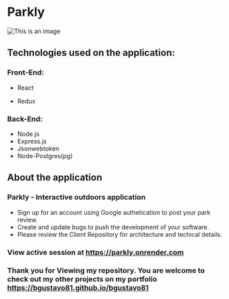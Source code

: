 # Parkly

![This is an image](https://my-foto-bucket-123.s3.us-east-2.amazonaws.com/github/parkly-app-diagram.png)

## Technologies used on the application:
### Front-End:
- React
* Redux

### Back-End:
* Node.js
* Express.js
* Jsonwebtoken
* Node-Postgres(pg)

## About the application
### Parkly - Interactive outdoors application
* Sign up for an account using Google authetication to post your park review.
* Create and update bugs to push the development of your software.
* Please review the Client Repository for architecture and techical details.

### View active session at https://parkly.onrender.com

### Thank you for Viewing my repository. You are welcome to check out my other projects on my portfolio https://bgustavo81.github.io/bgustavo81
